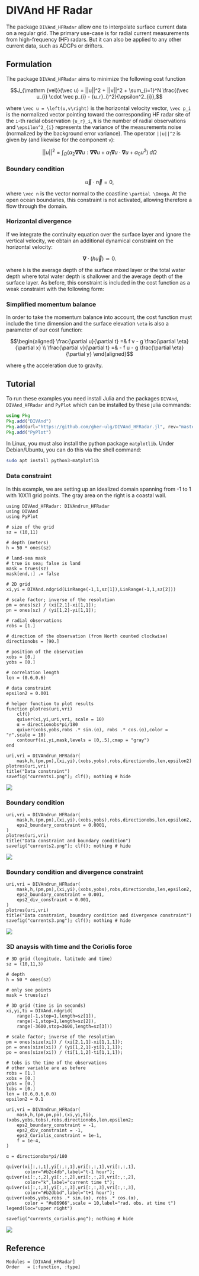 # DIVAnd HF Radar


The package `DIVAnd_HFRadar` allow one to interpolate surface current data on a regular grid.
The primary use-case is for radial current measurements from high-frequency (HF) radars. But it can also be applied to any other
current data, such as ADCPs or drifters.

## Formulation

The package `DIVAnd_HFRadar` aims to minimize the following cost function

```math
J_{\mathrm {vel}}(\vec u) = ||u||^2 + ||v||^2 +
\sum_{i=1}^N \frac{(\vec u_{i} \cdot \vec p_{i} - {u_r}_i)^2}{\epsilon^2_{i}},
```

where ``\vec u = \left(u,v\right)`` is the horizontal velocity vector, ``\vec p_i`` is the normalized vector pointing toward the corresponding HF radar
site of the ``i``-th radial observation ``{u_r}_i``, ``N`` is the number of radial observations and ``\epsilon^2_{i}`` represents the variance of the measurements noise (normalized by the background error variance). The operator ``||u||^2`` is given by (and likewise for the component ``v``):

```math
||u||^2=\int_{\Omega}( \alpha_{2} \boldsymbol \nabla\boldsymbol \nabla u :
\boldsymbol \nabla\boldsymbol \nabla u +\alpha_{1} \boldsymbol \nabla u \cdot \boldsymbol \nabla u +
\alpha_{0}  u^{2}) \; d \Omega
```

### Boundary condition

```math
\vec u \cdot \vec n = 0,
```

where ``\vec n`` is the vector normal to the coastline ``\partial \Omega``. At the open ocean boundaries, this constraint is not activated, allowing therefore a flow through the domain.

### Horizontal divergence

If we integrate the continuity equation over the surface layer and ignore the vertical velocity, we obtain an additional dynamical constraint on the horizontal velocity:

```math
\boldsymbol \nabla \cdot (h \vec u) \simeq 0.
```

where ``h`` is the average depth of the surface mixed layer or the total water depth where total water depth is shallower and the average depth of the surface layer. 
As before, this constraint is included in the cost function as a weak constraint with the following form:


### Simplified momentum balance

In order to take the momentum balance into account, the cost function must include the time dimension and the surface elevation ``\eta`` is also a parameter
of our cost function:

```math
\begin{aligned}
    \frac{\partial u}{\partial t} =& f v  - g   \frac{\partial \eta}{\partial x} \\
    \frac{\partial v}{\partial t} =& - f u - g   \frac{\partial \eta}{\partial y}
\end{aligned}
```

where ``g`` the acceleration due to gravity.

## Tutorial

To run these examples you need install Julia and the packages `DIVAnd`, `DIVAnd_HFRadar` and `PyPlot` which can be installed by
these julia commands:

```julia
using Pkg
Pkg.add("DIVAnd")
Pkg.add(url="https://github.com/gher-ulg/DIVAnd_HFRadar.jl", rev="master")
Pkg.add("PyPlot")
```

In Linux, you must also install the python package `matplotlib`. Under Debian/Ubuntu, you can do this via the shell command:

```bash
sudo apt install python3-matplotlib
```

### Data constraint

In this example, we are setting up an idealized domain spanning from -1 to 1 with 10X11 grid points.
The gray area on the right is a coastal wall.

```@example 1
using DIVAnd_HFRadar: DIVAndrun_HFRadar
using DIVAnd
using PyPlot

# size of the grid
sz = (10,11)

# depth (meters)
h = 50 * ones(sz)

# land-sea mask
# true is sea; false is land
mask = trues(sz)
mask[end,:] .= false

# 2D grid
xi,yi = DIVAnd.ndgrid(LinRange(-1,1,sz[1]),LinRange(-1,1,sz[2]))

# scale factor; inverse of the resolution
pm = ones(sz) / (xi[2,1]-xi[1,1]);
pn = ones(sz) / (yi[1,2]-yi[1,1]);

# radial observations
robs = [1.]

# direction of the observation (from North counted clockwise)
directionobs = [90.]

# position of the observation
xobs = [0.]
yobs = [0.]

# correlation length
len = (0.6,0.6)

# data constraint
epsilon2 = 0.001

# helper function to plot results
function plotres(uri,vri)
    clf()
    quiver(xi,yi,uri,vri, scale = 10)
    α = directionobs*pi/180
    quiver(xobs,yobs,robs .* sin.(α), robs .* cos.(α),color = "r",scale = 10)
    contourf(xi,yi,mask,levels = [0,.5],cmap = "gray")
end

uri,vri = DIVAndrun_HFRadar(
    mask,h,(pm,pn),(xi,yi),(xobs,yobs),robs,directionobs,len,epsilon2)
plotres(uri,vri)
title("Data constraint")
savefig("currents1.png"); clf(); nothing # hide
```

![](currents1.png)


### Boundary condition

```@example 1
uri,vri = DIVAndrun_HFRadar(
    mask,h,(pm,pn),(xi,yi),(xobs,yobs),robs,directionobs,len,epsilon2,
    eps2_boundary_constraint = 0.0001,
)
plotres(uri,vri)
title("Data constraint and boundary condition")
savefig("currents2.png"); clf(); nothing # hide
```

![](currents2.png)

### Boundary condition and divergence constraint

```@example 1
uri,vri = DIVAndrun_HFRadar(
    mask,h,(pm,pn),(xi,yi),(xobs,yobs),robs,directionobs,len,epsilon2,
    eps2_boundary_constraint = 0.001,
    eps2_div_constraint = 0.001,
)
plotres(uri,vri)
title("Data constraint, boundary condition and divergence constraint")
savefig("currents3.png"); clf(); nothing # hide
```

![](currents3.png)

### 3D anaysis with time and the Coriolis force

```@example 1
# 3D grid (longitude, latitude and time)
sz = (10,11,3)

# depth
h = 50 * ones(sz)

# only see points
mask = trues(sz)

# 3D grid (time is in seconds)
xi,yi,ti = DIVAnd.ndgrid(
    range(-1,stop=1,length=sz[1]),
    range(-1,stop=1,length=sz[2]),
    range(-3600,stop=3600,length=sz[3]))

# scale factor; inverse of the resolution
pm = ones(size(xi)) / (xi[2,1,1]-xi[1,1,1]);
pn = ones(size(xi)) / (yi[1,2,1]-yi[1,1,1]);
po = ones(size(xi)) / (ti[1,1,2]-ti[1,1,1]);

# tobs is the time of the observations
# other variable are as before
robs = [1.]
xobs = [0.]
yobs = [0.]
tobs = [0.]
len = (0.6,0.6,0.0)
epsilon2 = 0.1

uri,vri = DIVAndrun_HFRadar(
    mask,h,(pm,pn,po),(xi,yi,ti),(xobs,yobs,tobs),robs,directionobs,len,epsilon2;
    eps2_boundary_constraint = -1,
    eps2_div_constraint = -1,
    eps2_Coriolis_constraint = 1e-1,
    f = 1e-4,
)

α = directionobs*pi/180

quiver(xi[:,:,1],yi[:,:,1],uri[:,:,1],vri[:,:,1],
       color="#b2c4db",label="t-1 hour");
quiver(xi[:,:,2],yi[:,:,2],uri[:,:,2],vri[:,:,2],
       color="k",label="current time t");
quiver(xi[:,:,3],yi[:,:,3],uri[:,:,3],vri[:,:,3],
       color="#b2dbbd",label="t+1 hour");
quiver(xobs,yobs,robs .* sin.(α), robs .* cos.(α),
       color = "#e86966",scale = 10,label="rad. obs. at time t")
legend(loc="upper right")

savefig("currents_coriolis.png"); nothing # hide
```

![](currents_coriolis.png)


## Reference

```@autodocs
Modules = [DIVAnd_HFRadar]
Order   = [:function, :type]
```

